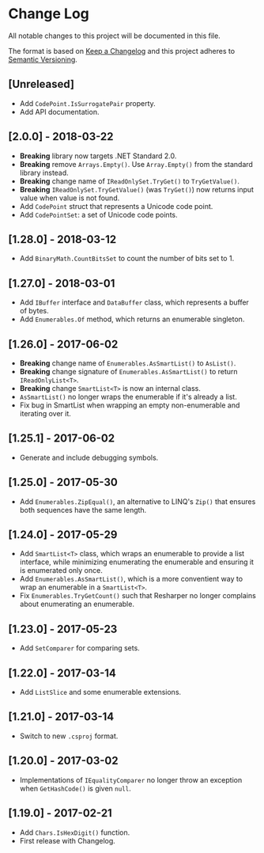 # Change Log
All notable changes to this project will be documented in this file.

The format is based on [Keep a Changelog](http://keepachangelog.com/)
and this project adheres to [Semantic Versioning](http://semver.org/).

## [Unreleased]
- Add `CodePoint.IsSurrogatePair` property.
- Add API documentation.

## [2.0.0] - 2018-03-22
- **Breaking** library now targets .NET Standard 2.0.
- **Breaking** remove `Arrays.Empty()`.  Use `Array.Empty()` from the standard library instead.
- **Breaking** change name of `IReadOnlySet.TryGet()` to `TryGetValue()`.
- **Breaking** `IReadOnlySet.TryGetValue()` (was `TryGet()`) now returns input value when value is not found.
- Add `CodePoint` struct that represents a Unicode code point.
- Add `CodePointSet`: a set of Unicode code points.

## [1.28.0] - 2018-03-12
- Add `BinaryMath.CountBitsSet` to count the number of bits set to 1.

## [1.27.0] - 2018-03-01
- Add `IBuffer` interface and `DataBuffer` class, which represents a buffer of bytes.
- Add `Enumerables.Of` method, which returns an enumerable singleton.

## [1.26.0] - 2017-06-02
- **Breaking** change name of `Enumerables.AsSmartList()` to `AsList()`.
- **Breaking** change signature of `Enumerables.AsSmartList()` to return `IReadOnlyList<T>`.
- **Breaking** change `SmartList<T>` is now an internal class.
- `AsSmartList()` no longer wraps the enumerable if it's already a list.
- Fix bug in SmartList when wrapping an empty non-enumerable and iterating over it.

## [1.25.1] - 2017-06-02
- Generate and include debugging symbols.

## [1.25.0] - 2017-05-30
- Add `Enumerables.ZipEqual()`, an alternative to LINQ's `Zip()`
  that ensures both sequences have the same length.

## [1.24.0] - 2017-05-29
- Add `SmartList<T>` class, which wraps an enumerable to provide a list interface,
  while minimizing enumerating the enumerable and ensuring it is enumerated only once.
- Add `Enumerables.AsSmartList()`, which is a more conventient way to wrap an enumerable
  in a `SmartList<T>`.
- Fix `Enumerables.TryGetCount()` such that Resharper no longer complains
  about enumerating an enumerable.

## [1.23.0] - 2017-05-23
- Add `SetComparer` for comparing sets.

## [1.22.0] - 2017-03-14
- Add `ListSlice` and some enumerable extensions.

## [1.21.0] - 2017-03-14
- Switch to new `.csproj` format.

## [1.20.0] - 2017-03-02
- Implementations of `IEqualityComparer` no longer throw an exception when `GetHashCode()` is given `null`.

## [1.19.0] - 2017-02-21
- Add `Chars.IsHexDigit()` function.
- First release with Changelog.